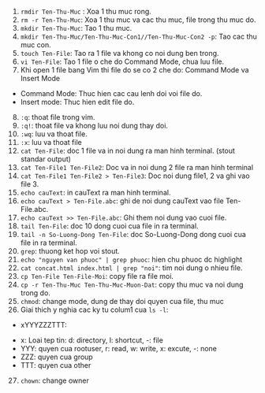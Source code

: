 1. `rmdir Ten-Thu-Muc` : Xoa 1 thu muc rong.
2. `rm -r Ten-Thu-Muc`: Xoa 1 thu muc va cac thu muc, file trong thu muc do.
3. `mkdir Ten-Thu-Muc`: Tao 1 thu muc.
4. `mkdir Ten-Thu-Muc/Ten-Thu-Muc-Con1//Ten-Thu-Muc-Con2 -p`: Tao cac thu muc con.
5. `touch Ten-File`: Tao ra 1 file va khong co noi dung ben trong.
6. `vi Ten-File`: Tao 1 file o che do Command Mode, chua luu file.
7. Khi open 1 file bang Vim thi file do se co 2 che do: Command Mode va Insert Mode
 -  Command Mode: Thuc hien cac cau lenh doi voi file do.
 -  Insert mode: Thuc hien edit file do.
8. `:q`: thoat file trong vim.
9. `:q!`: thoat file va khong luu noi dung thay doi.
10. `:wq`: luu va thoat file.
11. `:x`: luu va thoat file
12. `cat Ten-File`: doc 1 file va in noi dung ra man hinh terminal. (stout standar output)
13. `cat Ten-File1 Ten-File2`: Doc va in noi dung 2 file ra man hinh terminal
14. `cat Ten-File1 Ten-File2 > Ten-File3`: Doc noi dung file1, 2 va ghi vao file 3.
15. `echo cauText`: in cauText ra man hinh terminal.
16. `echo cauText > Ten-File.abc`: ghi de noi dung cauText vao file Ten-File.abc.
17. `echo cauText >> Ten-File.abc`: Ghi them noi dung vao cuoi file.
18. `tail Ten-File`: doc 10 dong cuoi cua file in ra terminal.
19. `tail -n So-Luong-Dong Ten-File`: doc So-Luong-Dong dong cuoi cua file in ra terminal.
20. `grep`: thuong ket hop voi stout.
21. `echo "nguyen van phuoc" | grep phuoc`: hien chu phuoc dc highlight
22. `cat concat.html index.html | grep "noi"`: tim noi dung o nhieu file.
23. `cp Ten-File Ten-File-Moi`: copy file ra file moi.
24. `cp -r Ten-Thu-Muc Ten-Thu-Muc-Muon-Dat`: copy thu muc va noi dung trong do.
25. `chmod`: change mode, dung de thay doi quyen cua file, thu muc
26. Giai thich y nghia cac ky tu colum1 cua `ls -l`:
 - xYYYZZZTTT:
  + x: Loai tep tin: d: directory, l: shortcut, -: file
  + YYY: quyen cua rootuser, r: read, w: write, x: excute, -: none
  + ZZZ: quyen cua group
  + TTT: quyen cua other

27. `chown`: change owner
